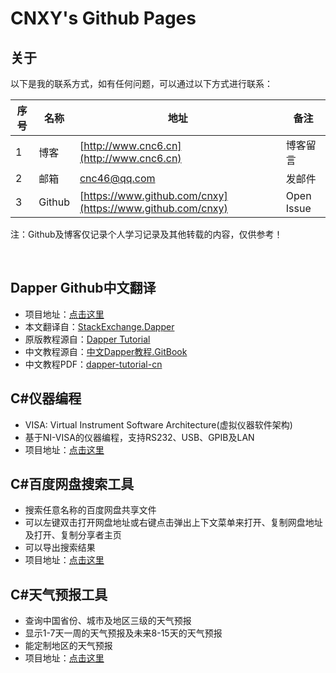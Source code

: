 # CNXY's Github Pages

## 关于
以下是我的联系方式，如有任何问题，可以通过以下方式进行联系：

|序号|名称|地址|备注|
|----|------|--|----|
|  1 | 博客 |[http://www.cnc6.cn](http://www.cnc6.cn)|博客留言|
|  2 | 邮箱 |[cnc46@qq.com](mailto:cnc46@qq.com)|发邮件|
|  3 |Github|[https://www.github.com/cnxy](https://www.github.com/cnxy)|Open Issue|

注：Github及博客仅记录个人学习记录及其他转载的内容，仅供参考！

&nbsp;

## Dapper Github中文翻译
- 项目地址：[点击这里](https://github.com/cnxy/Dapper-zh-cn)
- 本文翻译自：[StackExchange.Dapper](https://github.com/StackExchange/Dapper)
- 原版教程源自：[Dapper Tutorial](http://dapper-tutorial.net/dapper)
- 中文教程源自：[中文Dapper教程.GitBook](https://legacy.gitbook.com/book/esofar/dapper-tutorial-cn/details)
- 中文教程PDF：[dapper-tutorial-cn](https://github.com/cnxy/Dapper-zh-cn/blob/master/dapper-tutorial-cn.pdf)

## C#仪器编程
- VISA: Virtual Instrument Software Architecture(虚拟仪器软件架构)
- 基于NI-VISA的仪器编程，支持RS232、USB、GPIB及LAN
- 项目地址：[点击这里](https://github.com/cnxy/VISAInstrument)

## C#百度网盘搜索工具
- 搜索任意名称的百度网盘共享文件
- 可以左键双击打开网盘地址或右键点击弹出上下文菜单来打开、复制网盘地址及打开、复制分享者主页
- 可以导出搜索结果
- 项目地址：[点击这里](https://github.com/cnxy/BaiduDiskSearcher)

## C#天气预报工具
- 查询中国省份、城市及地区三级的天气预报
- 显示1-7天一周的天气预报及未来8-15天的天气预报
- 能定制地区的天气预报
- 项目地址：[点击这里](https://github.com/cnxy/Weather)

